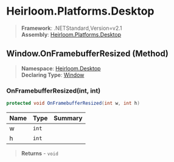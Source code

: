 # Heirloom.Platforms.Desktop

> **Framework**: .NETStandard,Version=v2.1  
> **Assembly**: [Heirloom.Platforms.Desktop][0]

## Window.OnFramebufferResized (Method)

> **Namespace**: [Heirloom.Desktop][0]  
> **Declaring Type**: [Window][1]

### OnFramebufferResized(int, int)

```cs
protected void OnFramebufferResized(int w, int h)
```

| Name | Type  | Summary |
|------|-------|---------|
| w    | `int` |         |
| h    | `int` |         |

> **Returns** - `void`

[0]: ../../../Heirloom.Platforms.Desktop.md
[1]: ../Window.md
